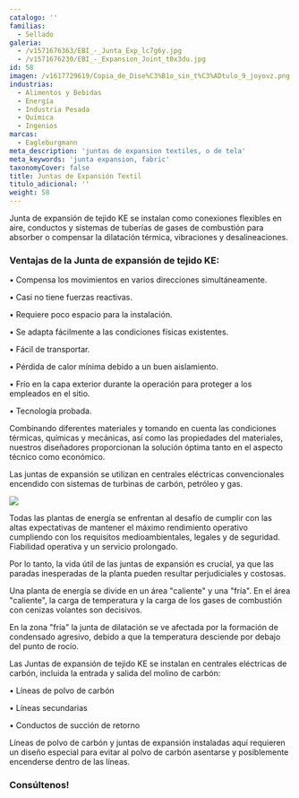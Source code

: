 ```yaml
---
catalogo: ''
familias:
  - Sellado
galeria:
  - /v1571676363/EBI_-_Junta_Exp_lc7g6y.jpg
  - /v1571676230/EBI_-_Expansion_Joint_t0x3du.jpg
id: 58
imagen: /v1617729619/Copia_de_Dise%C3%B1o_sin_t%C3%ADtulo_9_joyovz.png
industrias:
  - Alimentos y Bebidas
  - Energía
  - Industria Pesada
  - Química
  - Ingenios
marcas:
  - Eagleburgmann
meta_description: 'juntas de expansion textiles, o de tela'
meta_keywords: 'junta expansion, fabric'
taxonomyCover: false
title: Juntas de Expansión Textil
titulo_adicional: ''
weight: 58
---
```




Junta de expansión de tejido KE se instalan como conexiones flexibles en aire, conductos y sistemas de tuberías de gases de combustión para absorber o compensar la dilatación térmica, vibraciones y desalineaciones.

### **Ventajas de la Junta de expansión de tejido KE:**

• Compensa los movimientos en varios direcciones simultáneamente.

• Casi no tiene fuerzas reactivas.

• Requiere poco espacio para la instalación.

• Se adapta fácilmente a las condiciones físicas existentes.

• Fácil de transportar.

• Pérdida de calor mínima debido a un buen aislamiento.

• Frío en la capa exterior durante la operación para proteger a los empleados en el sitio.

• Tecnología probada.

Combinando diferentes materiales y tomando en cuenta las condiciones térmicas, químicas y mecánicas, así como las propiedades del materiales, nuestros diseñadores proporcionan la solución óptima tanto en el aspecto técnico como económico. 

Las juntas de expansión se utilizan en centrales eléctricas convencionales encendido con sistemas de turbinas de carbón, petróleo y gas.

![](https://res.cloudinary.com/novatec/v1597179583/junta_textil-gigapixel-scale-4_00x_ulrpr9.png)

Todas las plantas de energía se enfrentan al desafío de cumplir con las altas expectativas de mantener el máximo rendimiento operativo cumpliendo con los requisitos medioambientales, legales y de seguridad. Fiabilidad operativa y un servicio prolongado.

Por lo tanto, la vida útil de las juntas de expansión es crucial, ya que las paradas inesperadas de la planta pueden resultar perjudiciales y costosas.

Una planta de energía se divide en un área "caliente" y una "fría". En el área "caliente", la carga de temperatura y la carga de los gases de combustión con cenizas volantes son decisivos. 

En la zona "fría" la junta de dilatación se ve afectada por la formación de condensado agresivo, debido a que la temperatura desciende por debajo del punto de rocío.

Las Juntas de expansión de tejido KE se instalan en centrales eléctricas de carbón, incluida la entrada y salida del molino de carbón:

• Líneas de polvo de carbón

• Líneas secundarias

• Conductos de succión de retorno

Líneas de polvo de carbón y juntas de expansión instaladas aquí requieren un diseño especial para evitar al polvo de carbón asentarse y posiblemente encenderse dentro de las líneas.

### **Consúltenos!**
